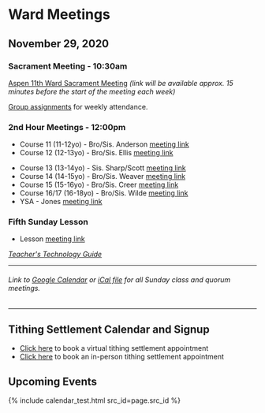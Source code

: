 # Ward Meetings

## November 29, 2020

### Sacrament Meeting - 10:30am


[Aspen 11th Ward Sacrament Meeting](https://www.youtube.com/watch?v=WzrDY2H2Wz4) *(link will be available approx. 15 minutes before the start of the meeting each week)*

[Group assignments](https://docs.google.com/document/d/1mpLDtxDyq9XB_umNcKlkvhGHiGv-0iW3OCYqaRxaDrI/preview) for weekly attendance.


### 2nd Hour Meetings - 12:00pm

* Course 11 (11-12yo) - Bro/Sis. Anderson [meeting link](https://meet.google.com/dno-ohaw-iin)
* Course 12 (12-13yo) - Bro/Sis. Ellis [meeting link](https://meet.google.com/zww-rnvx-gda)
<!-- * Course 13 (13-14yo) - Sis. Sharp/Scott [meeting link](https://meet.google.com/hcp-iuvu-bpw) -->
* Course 13 (13-14yo) - Sis. Sharp/Scott [meeting link](https://prenda.zoom.us/j/98342259523)
* Course 14 (14-15yo) - Bro/Sis. Weaver [meeting link](https://meet.google.com/itg-bpwo-kuq)
* Course 15 (15-16yo) - Bro/Sis. Creer [meeting link](https://meet.google.com/qpm-afzw-acd)
* Course 16/17 (16-18yo) - Bro/Sis. Wilde [meeting link](https://meet.google.com/yfh-xete-ruk)
* YSA - Jones [meeting link](https://meet.google.com/uxh-tedi-wum)

### Fifth Sunday Lesson
* Lesson [meeting link](https://us02web.zoom.us/j/89651666503?pwd%3DR3FmczBKNjBmaHFrNStMOU14NEFtUT09&source=gsuite-addons&ust=1606755918550000&usg=AOvVaw3i3t-LyYmCbIZuRxPTYgZf)

<!--
#### Relief Society & Elders Quorum

*Relief Society* [Meeting link](https://us02web.zoom.us/j/83678982627)

*Elder's Quorum* [Meeting link](https://meet.google.com/uif-nmvv-jtn)
-->

<!--
#### Young Women

<!-- *Young Women (16-18)* [Meeting link](https://meet.google.com/rph-cjvg-sgm)

*Young Women (Combined)* [Meeting link](https://meet.google.com/ifu-vqyf-ytm)

<!-- *Young Women (12-15)* [Meeting link](https://meet.google.com/qmq-tova-qhk)
-->

<!--
#### Aaronic Priesthood

*Deacons Quorum* [Meeting link](https://meet.google.com/qrq-bpze-pmu)

*Teachers Quorum* [Meeting link](https://meet.google.com/wiz-zbgv-nxs)

*Priests Quorum* [Meeting link](https://meet.google.com/hyi-jkmp-ymd)
-->

<!--

### Teacher Council Meeting - 1:00pm
*Teacher Council Meeting* [Meeting link](https://us02web.zoom.us/j/88244338448?pwd=b2hxcWlOOW9ZUURxZmdnUEU3U0Y5Zz09)
-->

*[Teacher's Technology Guide](https://docs.google.com/document/d/1dSY6IK2yK7si5LEYBuJu4oAn8cZhzvsciy1mspVzn3Q/edit)* 

   ---  
###### Link to [Google Calendar](https://calendar.google.com/calendar/u/0?cid=YXNwZW4xMWNvbW11bmljYXRpb25zQGdtYWlsLmNvbQ) or [iCal file](https://calendar.google.com/calendar/ical/aspen11communications%40gmail.com/public/basic.ics) for all Sunday class and quorum meetings.

   --- 

## Tithing Settlement Calendar and Signup
* [Click here](https://bishopsharp-tithing-settlement-2020-virtual.youcanbook.me) to book a virtual tithing settlement appointment
* [Click here](https://bishopsharp-tithing-settlement-2020.youcanbook.me) to book an in-person tithing settlement appointment

## Upcoming Events
{% include calendar_test.html src_id=page.src_id %}

